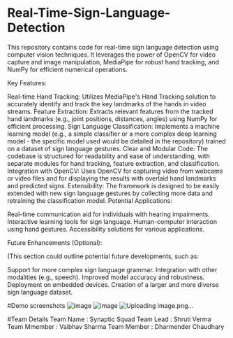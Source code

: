 # Real-Time-Sign-Language-Detection

This repository contains code for real-time sign language detection using computer vision techniques. It leverages the power of OpenCV for video capture and image manipulation, MediaPipe for robust hand tracking, and NumPy for efficient numerical operations.

Key Features:

Real-time Hand Tracking: Utilizes MediaPipe's Hand Tracking solution to accurately identify and track the key landmarks of the hands in video streams.
Feature Extraction: Extracts relevant features from the tracked hand landmarks (e.g., joint positions, distances, angles) using NumPy for efficient processing.
Sign Language Classification: Implements a machine learning model (e.g., a simple classifier or a more complex deep learning model - the specific model used would be detailed in the repository) trained on a dataset of sign language gestures.
Clear and Modular Code: The codebase is structured for readability and ease of understanding, with separate modules for hand tracking, feature extraction, and classification.
Integration with OpenCV: Uses OpenCV for capturing video from webcams or video files and for displaying the results with overlaid hand landmarks and predicted signs.
Extensibility: The framework is designed to be easily extended with new sign language gestures by collecting more data and retraining the classification model.
Potential Applications:

Real-time communication aid for individuals with hearing impairments.
Interactive learning tools for sign language.
Human-computer interaction using hand gestures.
Accessibility solutions for various applications.

Future Enhancements (Optional):

(This section could outline potential future developments, such as:

Support for more complex sign language grammar.
Integration with other modalities (e.g., speech).
Improved model accuracy and robustness.
Deployment on embedded devices.
Creation of a larger and more diverse sign language dataset.

#Demo screenshots
![image](https://github.com/user-attachments/assets/2cfb5431-01a9-4d8c-a2e5-ef2867dbf62c)
![image](https://github.com/user-attachments/assets/9a8650ae-d04b-49a7-a8c5-6db4b72b197a)
![Uploading image.png…]()




#Team Details
Team Name : Synaptic Squad
Team Lead : Shruti Verma
Team Mmember : Vaibhav Sharma
Team Member : Dharmender Chaudhary
